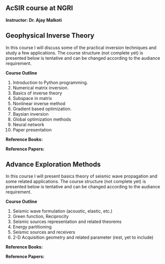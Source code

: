 ## AcSIR course at NGRI
**Instructor: Dr. Ajay Malkoti**


## Geophysical Inverse Theory  
In this course I will discuss some of the practical inversion techniques and study a few applications. 
The course structure (not complete yet) is presented below is tentative and can be changed according to the audiance requirement. 

**Course Outline**
1. Introduction to Python programming. 
2. Numerical matrix inversion. 
3. Basics of inverse theory
4. Subspace in matrix
5. Nonlinear inverse method
6. Gradient based optimization.
7. Baysian inversion
8. Global optimization methods
9. Neural network
10. Paper presentation 

**Reference Books:**

**Reference Papers:**





## Advance Exploration Methods  
In this course I will present basics theory of seismic wave propagation and some related applications. 
The course structure (not complete yet) is presented below is tentative and can be changed according to the audiance requirement. 

**Course Outline**
1. Seismic wave formulation (acoustic, elastic, etc.) 
2. Green function, Reciprocity
3. Seismic sources representation and related theorems
4. Energy partitioning 
5. Seismic sources and receivers 
6. 2-D Acquisition geometry and related parameter
(rest, yet to include)

**Reference Books:**

**Reference Papers:**





